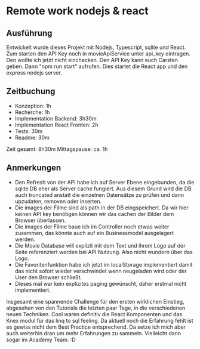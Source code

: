 # Remote work nodejs & react

## Ausführung
Entwickelt wurde dieses Projekt mit Nodejs, Typescript, sqlite und React.
Zum starten den API Key noch in movieApiService unter api_key eintragen. Den wollte ich jetzt nicht einchecken. Den API Key kann euch Carsten geben.
Dann "npm run start" aufrufen. Dies startet die React app und den express nodejs server.

## Zeitbuchung
- Konzeption: 1h
- Recherche: 1h
- Implementation Backend: 3h30m
- Implementation React Fronten: 2h
- Tests: 30m
- Readme: 30m

Zeit gesamt: 8h30m
Mittagspause: ca. 1h

## Anmerkungen
- Den Refresh von der API habe ich auf Server Ebene eingebunden, da die sqlite DB eher als Server cache fungiert. Aus diesem Grund wird die DB auch truncated anstatt die einzelnen Datensätze zu prüfen und dann upzudaten, removen oder inserten.
- Die images der Filme sind als path in der DB eingspeichert. Da wir hier keinen API key benötigen können wir das cachen der Bilder dem Browser überlassen.
- Die images der Filme baue ich im Controller noch etwas weiter zusammen, das könnte auch auf ein Businessmodel ausgelagert werden.
- Die Movie Database will explizit mit dem Text und ihrem Logo auf der Seite referenziert werden bei API Nutzung. Also nicht wundern über das Logo.
- Die Favoritenfunktion habe ich jetzt im localStorage implementiert damit das nicht sofort wieder verschwindet wenn neugeladen wird oder der User den Browser schließt. 
- Dieses mal war kein explizites paging gewünscht, daher erstmal nicht implementiert.

Insgesamt eine spannende Challenge für den ersten wirklichen Einstieg, abgesehen von den Tutorials die letzten paar Tage, in die verschiedenen neuen Techniken.
Cool waren definitiv die React Komponenten und das Knex modul für das linq to sql feeling.
Da aktuell noch die Erfahrung fehlt ist es gewiss nicht dem Best Practice entsprechend. Da setze ich mich aber auch weiterhin dran um mehr Erfahrungen zu sammeln.
Vielleicht dann sogar im Academy Team. :D
